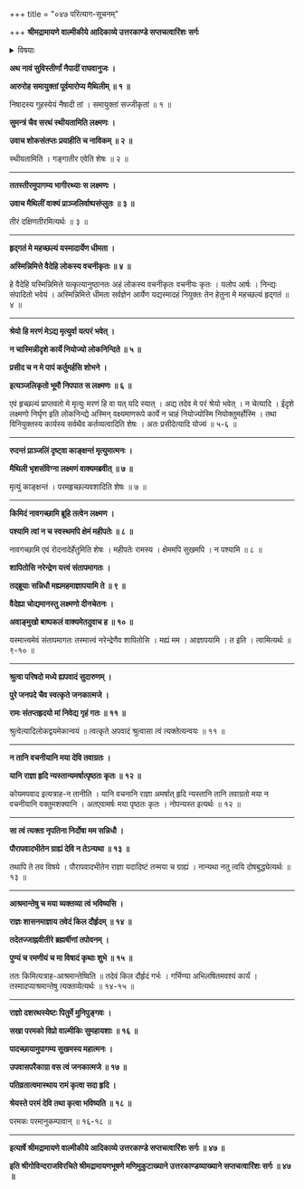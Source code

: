 +++
title = "०४७ परित्याग-सूचनम्"

+++
**श्रीमद्रामायणे वाल्मीकीये आदिकाव्ये उत्तरकाण्डे सप्तचत्वारिंशः सर्गः**

<details><summary>विषयाः</summary>

लक्ष्मणेन सीताया नौकारोपणेन  
गङ्गोत्तर--तीर-स्थ--वाल्मीक्य्-आश्रम-समीप-प्रापणेन  
तस्यां स-शोकं राम-नियोग-निवेदनम् ॥ १ ॥
</details>

**अथ नावं सुविस्तीर्णां नैपादीं राघवानुजः ।**

**आरुरोह समायुक्तां पूर्वमारोप्य मैथिलीम् ॥ १ ॥**

निषादस्य गुहस्येयं नैषादी तां । समायुक्तां सज्जीकृतां ॥ १ ॥

**सुमन्त्रं चैव सरथं स्थीयतामिति लक्ष्मणः ।**

**उवाच शोकसंतप्तः प्रयाहीति च नाविकम् ॥ २ ॥**

स्थीयतामिति । गङ्गातीर एवेति शेषः ॥ २ ॥

****

**ततस्तीरमुपागम्य भागीरथ्याः स लक्ष्मणः ।**

**उवाच मैथिलीं वाक्यं प्राञ्जलिर्वाष्पसंप्लुतः ॥ ३ ॥**

तीरं दक्षिणतीरमित्यर्थः ॥ ३ ॥

****

**हृद्गतं मे महच्छल्यं यस्मादार्येण धीमता ।**

**अस्मिन्निमित्ते वैदेहि लोकस्य वचनीकृतः ॥ ४ ॥**

हे वैदेहि यस्मिन्निमित्ते यत्कृत्यानुष्ठानतः अहं लोकस्य वचनीकृतः वचनीयः कृतः । यलोप आर्षः । निन्द्यः संपादितो भवेयं । अस्मिन्निमित्ते धीमता सर्वज्ञेन आर्येण यद्यस्मादहं नियुक्तः तेन हेतुना मे महच्छल्यं हृद्गतं ॥ ४ ॥

****

**श्रेयो हि मरणं मेऽद्य मृत्युर्वा यत्परं भवेत् ।**

**न चास्मिन्नीदृशे कार्ये नियोज्यो लोकनिन्दिते ॥ ५ ॥**

**प्रसीद च न मे पापं कर्तुमर्हसि शोभने ।**

**इत्यञ्जलिकृतो भूमौ निपपात स लक्ष्मणः ॥ ६ ॥**

एवं हृच्छल्यं प्राप्तवतो मे मृत्युः मरणं हि वा यत् यदि स्यात् । अद्य तदेव मे परं श्रेयो भवेत् । न चेत्यादि । ईदृशे लक्ष्मणो निर्घृण इति लोकनिन्द्ये अस्मिन् वक्ष्यमाणरूपे कार्ये न चाहं नियोज्योस्मि नियोक्तुमर्होस्मि । तथा विनियुक्तस्य कार्यस्य सर्वथैव कर्तव्यत्वादिति शेषः । अतः प्रसीदेत्यादि योज्यं ॥ ५-६ ॥

****

**रुदन्तं प्राञ्जलिं दृष्ट्वा काङ्क्षन्तं मृत्युमात्मनः ।**

**मैथिली भृशसंविग्ना लक्ष्मणं वाक्यमब्रवीत् ॥ ७ ॥**

मृत्युं काङ्क्षन्तं । परमहृच्छल्यवशादिति शेषः ॥ ७ ॥

****

**किमिदं नावगच्छामि ब्रूहि तत्वेन लक्ष्मण ।**

**पश्यामि त्वां न च स्वस्थमपि क्षेमं महीपतेः ॥ ८ ॥**

नावगच्छामि एवं रोदनादेर्हेतुमिति शेषः । महीपतेः रामस्य । क्षेममपि सुखमपि । न पश्यामि ॥ ८ ॥

**शापितोसि नरेन्द्रेण यत्त्वं संतापमागतः ।**

**तद्ब्रूयाः सन्निधौ मह्यमहमाज्ञापयामि ते ॥ ९ ॥**

**वैदेह्या चोद्यमानस्तु लक्ष्मणो दीनचेतनः ।**

**अवाङ्मुखो बाष्पकलं वाक्यमेतदुवाच ह ॥ १० ॥**

यस्मात्त्वमेवं संतापमागतः तस्मात्त्वं नरेन्द्रेणैव शापितोसि । मह्यं मम । आज्ञापयामि । त इति । त्वामित्यर्थः ॥ ९-१० ॥

****

**श्रुत्वा परिषदो मध्ये ह्यपवादं सुदारुणम् ।**

**पुरे जनपदे चैव स्वत्कृते जनकात्मजे ।**

**रामः संतप्तहृदयो मां निवेद्य गृहं गतः ॥ ११ ॥**

श्रुत्वेत्यादिलोकद्वयमेकान्वयं ॥ त्वत्कृते अपवादं श्रुत्वासा त्वं त्यक्तेत्यन्वयः ॥ ११ ॥

****

**न तानि वचनीयानि मया देवि तवाग्रतः ।**

**यानि राज्ञा हृदि न्यस्तान्यमर्षात्पृष्ठतः कृतः ॥ १२ ॥**

कोयमपवाद इत्यत्राह-न तानीति । यानि वचनानि राज्ञा अमर्षात् हृदि न्यस्तानि तानि तवाग्रतो मया न वचनीयानि वक्तुमशक्यानि । अतएवामर्षः मया पृष्ठतः कृतः । नोपन्यस्त इत्यर्थः ॥ १२ ॥

****

**सा त्वं त्यक्ता नृपतिना निर्दोषा मम सन्निधौ ।**

**पौरापवादभीतेन ग्राह्यं देवि न तेऽन्यथा ॥ १३ ॥**

तथापि ते तव विषये । पौरापवादभीतेन राज्ञा यदादिष्टं तन्मया च ग्राह्यं । नान्यथा नतु त्वयि दोषबुद्ध्येत्यर्थः ॥ १३ ॥

****

**आश्रमान्तेषु च मया व्यक्तव्या त्वं भविष्यसि ।**

**राज्ञः शासनमाज्ञाय तवेदं किल दौर्हृदम् ॥ १४ ॥**

**तदेतज्जाह्नवीतीरे ब्रह्मर्षीणां तपोवनम् ।**

**पुण्यं च रमणीयं च मा विषादं कृथाः शुभे ॥ १५ ॥**

ततः किमित्यत्राह-आश्रमान्तेष्विति ॥ तदेवं किल दौर्हृदं गर्भः । गर्भिण्या अभिलषितमवश्यं कार्यं । तस्मादप्याश्रमान्तेषु त्यक्तव्येत्यर्थः ॥ १४-१५ ॥

****

**राज्ञो दशरथस्येष्टः पितुर्मे मुनिपुङ्गवः ।**

**सखा परमको विप्रो वाल्मीकिः सुमहायशाः ॥ १६ ॥**

**पादच्छायामुपागम्य सुखमस्य महात्मनः ।**

**उपवासपरैकाग्रा वस त्वं जनकात्मजे ॥ १७ ॥**

**पतिव्रतात्वमास्थाय रामं कृत्वा सदा हृदि ।**

**श्रेयस्ते परमं देवि तथा कृत्वा भविष्यति ॥ १८ ॥**

परमकः परमानुकम्पावान् ॥ १६-१८ ॥

****

**इत्यार्षे श्रीमद्रामायणे वाल्मीकीये आदिकाव्ये उत्तरकाण्डे सप्तचत्वारिंशः सर्गः ॥ ४७ ॥**

**इति श्रीगोविन्दराजविरचिते श्रीमद्रामायणभूषणे मणिमुकुटाख्याने उत्तरकाण्डव्याख्याने सप्तचत्वारिंशः सर्गः ॥ ४७ ॥**
